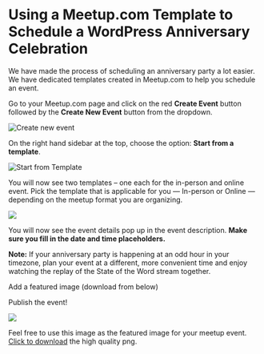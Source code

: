 # Using a Meetup.com Template to Schedule a WordPress Anniversary Celebration

We have made the process of scheduling an anniversary party a lot easier. We have dedicated templates created in Meetup.com to help you schedule an event. 

Go to your Meetup.com page and click on the red **Create Event** button followed by the **Create New Event** button from the dropdown.  
  
![Create new event](https://make.wordpress.org/community/files/2021/11/Create-new-event.png)  

On the right hand sidebar at the top, choose the option: **Start from a template**.  
  
![Start from Template](https://make.wordpress.org/community/files/2021/11/Start-from-Template.png)  

You will now see two templates – one each for the in-person and online event. Pick the template that is applicable for you — In-person or Online — depending on the meetup format you are organizing.

[![](https://make.wordpress.org/community/files/2023/02/Screen-Shot-2023-02-27-at-3.00.28-PM-1-1024x866.png)](https://make.wordpress.org/community/files/2023/02/Screen-Shot-2023-02-27-at-3.00.28-PM-1.png)

You will now see the event details pop up in the event description. **Make sure you fill in the date and time placeholders.**  
  
**Note:** If your anniversary party is happening at an odd hour in your timezone, plan your event at a different, more convenient time and enjoy watching the replay of the State of the Word stream together.  

Add a featured image (download from below)  

Publish the event!

[![](https://make.wordpress.org/community/files/2023/02/wp20-web-banner-1-1024x683.jpg)](https://make.wordpress.org/community/files/2023/02/wp20-web-banner-1.png)

Feel free to use this image as the featured image for your meetup event. [Click to download](https://make.wordpress.org/community/files/2023/02/wp20-web-banner-1.png) the high quality png.

<!--
*   [To-do](# "To-do")
-->
